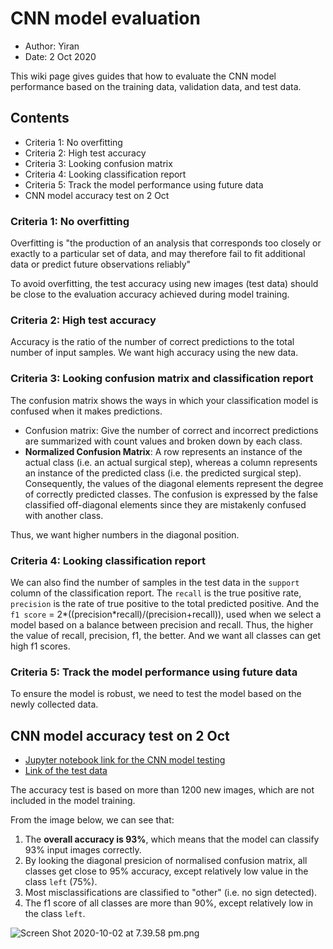 # CNN model evaluation 

- Author: Yiran 
- Date: 2 Oct 2020

This wiki page gives guides that how to evaluate the CNN model performance based on the training data, validation data, and test data. 

## Contents
- Criteria 1: No overfitting
- Criteria 2: High test accuracy
- Criteria 3: Looking confusion matrix
- Criteria 4: Looking classification report
- Criteria 5: Track the model performance using future data
- CNN model accuracy test on 2 Oct

### Criteria 1: No overfitting

Overfitting is "the production of an analysis that corresponds too closely or exactly to a particular set of data, and may therefore fail to fit additional data or predict future observations reliably"

To avoid overfitting, the test accuracy using new images (test data) should be close to the evaluation accuracy achieved during model training.

### Criteria 2: High test accuracy
Accuracy is the ratio of the number of correct predictions to the total number of input samples. We want high accuracy using the new data.


### Criteria 3: Looking confusion matrix and classification report

The confusion matrix shows the ways in which your classification model is confused when it makes predictions.

- Confusion matrix: Give the number of correct and incorrect predictions are summarized with count values and broken down by each class.  
- **Normalized Confusion Matrix**: A row represents an instance of the actual class (i.e. an actual surgical step), whereas a column represents an instance of the predicted class (i.e. the predicted surgical step). Consequently, the values of the diagonal elements represent the degree of correctly predicted classes. The confusion is expressed by the false classified off-diagonal elements since they are mistakenly confused with another class. 

Thus, we want higher numbers in the diagonal position. 


### Criteria 4: Looking classification report

We can also find the number of samples in the test data in the `support` column of the classification report. The `recall` is the true positive rate, `precision` is the rate of true positive to the total predicted positive. And the `f1 score` = 2*((precision*recall)/(precision+recall)), used when we select a model based on a balance between precision and recall. Thus, the higher the value of recall, precision, f1, the better. And we want all classes can get high f1 scores. 


### Criteria 5: Track the model performance using future data
To ensure the model is robust, we need to test the model based on the newly collected data. 


## **CNN model accuracy test on 2 Oct**
- [Jupyter notebook link for the CNN model testing](https://bitbucket.org/RobertJia/comp3988_t17b_group1/src/master/sign_detection_code/Yiran/Sign_Classification_2Oct.ipynb)
- [Link of the test data](https://drive.google.com/file/d/1ABoMF8V9I9DZlMJxaWx_9FfOXZ4jIgLj/view?usp=sharing)

The accuracy test is based on more than 1200 new images, which are not included in the model training. 

From the image below, we can see that:

1. The **overall accuracy is 93%**, which means that the model can classify 93% input images correctly. 
2. By looking the diagonal presicion of normalised confusion matrix, all classes get close to 95% accuracy, except relatively low value in the class `left` (75%). 
3. Most misclassifications are classified to "other" (i.e. no sign detected). 
4. The f1 score of all classes are more than 90%, except relatively low in the class `left`.


![Screen Shot 2020-10-02 at 7.39.58 pm.png](https://bitbucket.org/repo/G6xBMXK/images/1780032738-Screen%20Shot%202020-10-02%20at%207.39.58%20pm.png)